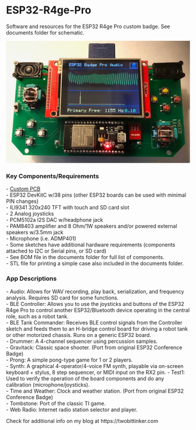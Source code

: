 # ESP32-R4ge-Pro
<p>
Software and resources for the ESP32 R4ge Pro custom badge. See documents folder for schematic.  
</p>

![alt text](https://raw.githubusercontent.com/DigiTorus86/ESP32-R4ge-Pro/master/images/esp32_pro_audio.jpg)

<h3>Key Components/Requirements</h3>
<p>
- <a href="https://www.pcbway.com/project/shareproject/ESP32_R4ge_Pro.html">Custom PCB</a><br>
- ESP32 DevKitC w/38 pins (other ESP32 boards can be used with minimal PIN changes)<br>
- ILI9341 320x240 TFT with touch and SD card slot<br>
- 2 Analog joysticks<br>
- PCM5102a I2S DAC w/headphone jack<br>
- PAM8403 amplifier and 8 Ohm/1W speakers and/or powered external speakers w/3.5mm jack<br>
- Microphone (i.e. ADMP401)<br>
- Some sketches have additional hardware requirements (components attached to I2C or Serial pins, or SD card)<br>
- See BOM file in the documents folder for full list of components.<br>
- STL file for printing a simple case also included in the documents folder.<br>
</p>
<h3>App Descriptions</h3>
<p>
- Audio:   Allows for WAV recording, play back, serialization, and frequency analysis.  Requires SD card for some functions.<br>
- BLE Controller:   Allows you to use the joysticks and buttons of the ESP32 R4ge Pro to control another ESP32/Bluetooth device operating in the central role, such as a robot tank.<br> 
- BLE Tank Commander:  Receives BLE control signals from the Controller sketch and feeds them to an H-bridge control board for driving a robot tank or other motorized chassis.  Runs on a generic ESP32 board.<br>   
- Drummer: A 4-channel sequencer using percussion samples.<br>
- Gravitack:  Classic space shooter. (Port from original ESP32 Conference Badge) <br>
- Prong:   A simple pong-type game for 1 or 2 players.<br>
- Synth:   A graphical 4-operator/4-voice FM synth, playable via on-screen keyboard + stylus, 8 step sequencer, or MIDI input on the RX2 pin. 
- Test1:   Used to verify the operation of the board components and do any calibration (microphone/joysticks).<br> 
- Time and Weather:  Clock and weather station. (Port from original ESP32 Conference Badge)<br>
- Tombstone:  Port of the classic TI game.<br>    
- Web Radio:  Internet radio station selector and player.<br>
</p>
<p>
Check for additional info on my blog at https://twobittinker.com<br> 
</p>




